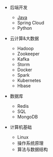 - 后端开发

  - [Java](/be/Java/JavaBar)
  - Spring Cloud
  - Python
- 云计算&大数据
  - Hadoop
  - Zookeeper
  - Kafka
  - Storm
  - Docker
  - Spark
  - Kubernetes
  - Hbase
- 数据库
  - Redis
  - SQL
  - MongoDB

- 计算机基础
  - Linux
  - 操作系统原理
  - 算法与数据结构
